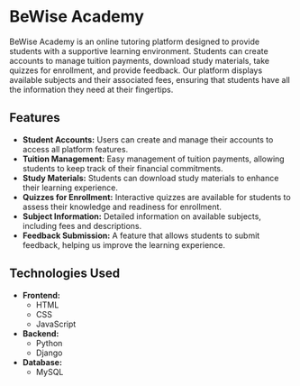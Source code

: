 # BeWise Academy

BeWise Academy is an online tutoring platform designed to provide students with a supportive learning environment. Students can create accounts to manage tuition payments, download study materials, take quizzes for enrollment, and provide feedback. Our platform displays available subjects and their associated fees, ensuring that students have all the information they need at their fingertips.

## Features

- **Student Accounts:** Users can create and manage their accounts to access all platform features.
- **Tuition Management:** Easy management of tuition payments, allowing students to keep track of their financial commitments.
- **Study Materials:** Students can download study materials to enhance their learning experience.
- **Quizzes for Enrollment:** Interactive quizzes are available for students to assess their knowledge and readiness for enrollment.
- **Subject Information:** Detailed information on available subjects, including fees and descriptions.
- **Feedback Submission:** A feature that allows students to submit feedback, helping us improve the learning experience.

## Technologies Used

- **Frontend:** 
  - HTML
  - CSS
  - JavaScript
- **Backend:**
  - Python
  - Django
- **Database:**
  - MySQL
